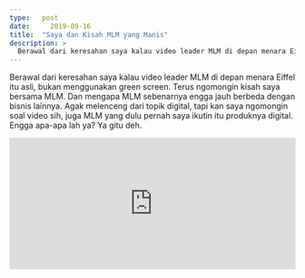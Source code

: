 ```yaml
---
type:   post
date:	  2019-09-16
title:  "Saya dan Kisah MLM yang Manis"
description: >
  Berawal dari keresahan saya kalau video leader MLM di depan menara Eiffel itu asli, bukan menggunakan green screen.
---
```


Berawal dari keresahan saya kalau video leader MLM di depan menara Eiffel itu asli, bukan menggunakan green screen. Terus ngomongin kisah saya bersama MLM. Dan mengapa MLM sebenarnya engga jauh berbeda dengan bisnis lainnya. Agak melenceng dari topik digital, tapi kan saya ngomongin soal video sih, juga MLM yang dulu pernah saya ikutin itu produknya digital. Engga apa-apa lah ya? Ya gitu deh.

<iframe src="https://open.spotify.com/embed-podcast/episode/2ql5WEtmk8qYA7JlMJzUbZ" width="100%" height="232" frameborder="0" allowtransparency="true" allow="encrypted-media"></iframe>
